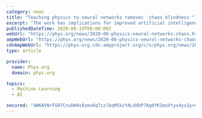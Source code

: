 ```yaml
---
category: news
title: "Teaching physics to neural networks removes 'chaos blindness'"
excerpt: "The work has implications for improved artificial intelligence (AI) applications ranging from medical diagnostics to automated drone piloting. Neural networks are an advanced type of AI loosely ..."
publishedDateTime: 2020-06-19T00:00:00Z
webUrl: "https://phys.org/news/2020-06-physics-neural-networks-chaos.html"
ampWebUrl: "https://phys.org/news/2020-06-physics-neural-networks-chaos.amp"
cdnAmpWebUrl: "https://phys-org.cdn.ampproject.org/c/s/phys.org/news/2020-06-physics-neural-networks-chaos.amp"
type: article

provider:
  name: Phys.org
  domain: phys.org

topics:
  - Machine Learning
  - AI

secured: "4WKAVNrFG07CnuDW4s8zmv6q7zzlbqMSkcYALddbP7Ag0YK1muVtyx4yx1y+qxhiB0dFNPKUihe2yQTtXCmZdhQfeuliwbCCN7Sh2OI5rdPOTwzJBtaZabYTkfmzq7ew2sgUatGIzlF7sFdpDjsZ/wBcGHwOu8gO4osVift9fLIHmOt9FL3HPGyvvuG1Jn7c5ccLGmjA9llcJbkKLhxW0Drio4LEwsihL1U794HHUDbgjMWowF2TkEpVCs1CkzQ8V/Qgd4gqK0a3aYHmqvhxZ+Z3IuE+SPP9tFM0b7NLpEb3luFSPwXqWdngU6K9NocCnlGs02CAa4lOwADUjPg9lQ==;wx/+LpkYGLx88RAx2ai+Gg=="
---
```


